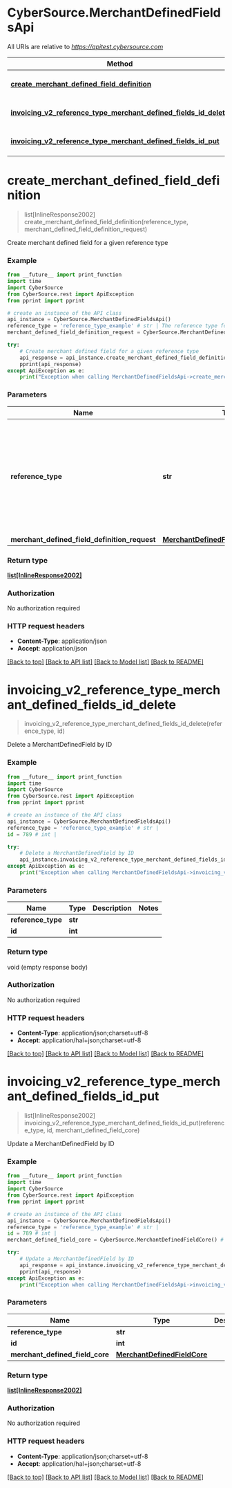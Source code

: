 # CyberSource.MerchantDefinedFieldsApi

All URIs are relative to *https://apitest.cybersource.com*

Method | HTTP request | Description
------------- | ------------- | -------------
[**create_merchant_defined_field_definition**](MerchantDefinedFieldsApi.md#create_merchant_defined_field_definition) | **POST** /invoicing/v2/{referenceType}/merchantDefinedFields | Create merchant defined field for a given reference type
[**invoicing_v2_reference_type_merchant_defined_fields_id_delete**](MerchantDefinedFieldsApi.md#invoicing_v2_reference_type_merchant_defined_fields_id_delete) | **DELETE** /invoicing/v2/{referenceType}/merchantDefinedFields/{id} | Delete a MerchantDefinedField by ID
[**invoicing_v2_reference_type_merchant_defined_fields_id_put**](MerchantDefinedFieldsApi.md#invoicing_v2_reference_type_merchant_defined_fields_id_put) | **PUT** /invoicing/v2/{referenceType}/merchantDefinedFields/{id} | Update a MerchantDefinedField by ID


# **create_merchant_defined_field_definition**
> list[InlineResponse2002] create_merchant_defined_field_definition(reference_type, merchant_defined_field_definition_request)

Create merchant defined field for a given reference type

### Example 
```python
from __future__ import print_function
import time
import CyberSource
from CyberSource.rest import ApiException
from pprint import pprint

# create an instance of the API class
api_instance = CyberSource.MerchantDefinedFieldsApi()
reference_type = 'reference_type_example' # str | The reference type for which merchant defined fields are to be fetched. Available values are Invoice, Purchase, Donation
merchant_defined_field_definition_request = CyberSource.MerchantDefinedFieldDefinitionRequest() # MerchantDefinedFieldDefinitionRequest | 

try: 
    # Create merchant defined field for a given reference type
    api_response = api_instance.create_merchant_defined_field_definition(reference_type, merchant_defined_field_definition_request)
    pprint(api_response)
except ApiException as e:
    print("Exception when calling MerchantDefinedFieldsApi->create_merchant_defined_field_definition: %s\n" % e)
```

### Parameters

Name | Type | Description  | Notes
------------- | ------------- | ------------- | -------------
 **reference_type** | **str**| The reference type for which merchant defined fields are to be fetched. Available values are Invoice, Purchase, Donation | 
 **merchant_defined_field_definition_request** | [**MerchantDefinedFieldDefinitionRequest**](MerchantDefinedFieldDefinitionRequest.md)|  | 

### Return type

[**list[InlineResponse2002]**](InlineResponse2002.md)

### Authorization

No authorization required

### HTTP request headers

 - **Content-Type**: application/json
 - **Accept**: application/json

[[Back to top]](#) [[Back to API list]](../README.md#documentation-for-api-endpoints) [[Back to Model list]](../README.md#documentation-for-models) [[Back to README]](../README.md)

# **invoicing_v2_reference_type_merchant_defined_fields_id_delete**
> invoicing_v2_reference_type_merchant_defined_fields_id_delete(reference_type, id)

Delete a MerchantDefinedField by ID

### Example 
```python
from __future__ import print_function
import time
import CyberSource
from CyberSource.rest import ApiException
from pprint import pprint

# create an instance of the API class
api_instance = CyberSource.MerchantDefinedFieldsApi()
reference_type = 'reference_type_example' # str | 
id = 789 # int | 

try: 
    # Delete a MerchantDefinedField by ID
    api_instance.invoicing_v2_reference_type_merchant_defined_fields_id_delete(reference_type, id)
except ApiException as e:
    print("Exception when calling MerchantDefinedFieldsApi->invoicing_v2_reference_type_merchant_defined_fields_id_delete: %s\n" % e)
```

### Parameters

Name | Type | Description  | Notes
------------- | ------------- | ------------- | -------------
 **reference_type** | **str**|  | 
 **id** | **int**|  | 

### Return type

void (empty response body)

### Authorization

No authorization required

### HTTP request headers

 - **Content-Type**: application/json;charset=utf-8
 - **Accept**: application/hal+json;charset=utf-8

[[Back to top]](#) [[Back to API list]](../README.md#documentation-for-api-endpoints) [[Back to Model list]](../README.md#documentation-for-models) [[Back to README]](../README.md)

# **invoicing_v2_reference_type_merchant_defined_fields_id_put**
> list[InlineResponse2002] invoicing_v2_reference_type_merchant_defined_fields_id_put(reference_type, id, merchant_defined_field_core)

Update a MerchantDefinedField by ID

### Example 
```python
from __future__ import print_function
import time
import CyberSource
from CyberSource.rest import ApiException
from pprint import pprint

# create an instance of the API class
api_instance = CyberSource.MerchantDefinedFieldsApi()
reference_type = 'reference_type_example' # str | 
id = 789 # int | 
merchant_defined_field_core = CyberSource.MerchantDefinedFieldCore() # MerchantDefinedFieldCore | 

try: 
    # Update a MerchantDefinedField by ID
    api_response = api_instance.invoicing_v2_reference_type_merchant_defined_fields_id_put(reference_type, id, merchant_defined_field_core)
    pprint(api_response)
except ApiException as e:
    print("Exception when calling MerchantDefinedFieldsApi->invoicing_v2_reference_type_merchant_defined_fields_id_put: %s\n" % e)
```

### Parameters

Name | Type | Description  | Notes
------------- | ------------- | ------------- | -------------
 **reference_type** | **str**|  | 
 **id** | **int**|  | 
 **merchant_defined_field_core** | [**MerchantDefinedFieldCore**](MerchantDefinedFieldCore.md)|  | 

### Return type

[**list[InlineResponse2002]**](InlineResponse2002.md)

### Authorization

No authorization required

### HTTP request headers

 - **Content-Type**: application/json;charset=utf-8
 - **Accept**: application/hal+json;charset=utf-8

[[Back to top]](#) [[Back to API list]](../README.md#documentation-for-api-endpoints) [[Back to Model list]](../README.md#documentation-for-models) [[Back to README]](../README.md)

